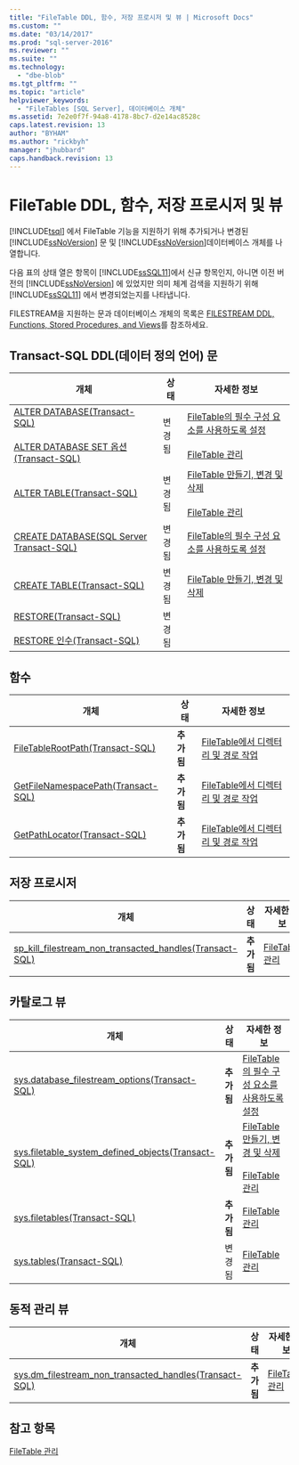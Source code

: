 ```yaml
---
title: "FileTable DDL, 함수, 저장 프로시저 및 뷰 | Microsoft Docs"
ms.custom: ""
ms.date: "03/14/2017"
ms.prod: "sql-server-2016"
ms.reviewer: ""
ms.suite: ""
ms.technology: 
  - "dbe-blob"
ms.tgt_pltfrm: ""
ms.topic: "article"
helpviewer_keywords: 
  - "FileTables [SQL Server], 데이터베이스 개체"
ms.assetid: 7e2e0f7f-94a8-4178-8bc7-d2e14ac8528c
caps.latest.revision: 13
author: "BYHAM"
ms.author: "rickbyh"
manager: "jhubbard"
caps.handback.revision: 13
---
```

# FileTable DDL, 함수, 저장 프로시저 및 뷰
  [!INCLUDE[tsql](../../includes/tsql-md.md)] 에서 FileTable 기능을 지원하기 위해 추가되거나 변경된 [!INCLUDE[ssNoVersion](../../includes/ssnoversion-md.md)] 문 및 [!INCLUDE[ssNoVersion](../../includes/ssnoversion-md.md)]데이터베이스 개체를 나열합니다.  
  
 다음 표의 상태 열은 항목이 [!INCLUDE[ssSQL11](../../includes/sssql11-md.md)]에서 신규 항목인지, 아니면 이전 버전의 [!INCLUDE[ssNoVersion](../../includes/ssnoversion-md.md)] 에 있었지만 의미 체계 검색을 지원하기 위해 [!INCLUDE[ssSQL11](../../includes/sssql11-md.md)] 에서 변경되었는지를 나타냅니다.  
  
 FILESTREAM을 지원하는 문과 데이터베이스 개체의 목록은 [FILESTREAM DDL, Functions, Stored Procedures, and Views](../../relational-databases/blob/filestream-ddl-functions-stored-procedures-and-views.md)를 참조하세요.  
  
##  <a name="ddl"></a> Transact-SQL DDL(데이터 정의 언어) 문  
  
|개체|상태|자세한 정보|  
|------------|------------|----------------------|  
|[ALTER DATABASE&#40;Transact-SQL&#41;](../../t-sql/statements/alter-database-transact-sql.md)<br /><br /> [ALTER DATABASE SET 옵션&#40;Transact-SQL&#41;](../Topic/ALTER%20DATABASE%20SET%20Options%20\(Transact-SQL\).md)|변경됨|[FileTable의 필수 구성 요소를 사용하도록 설정](../../relational-databases/blob/enable-the-prerequisites-for-filetable.md)<br /><br /> [FileTable 관리](../../relational-databases/blob/manage-filetables.md)|  
|[ALTER TABLE&#40;Transact-SQL&#41;](../../t-sql/statements/alter-table-transact-sql.md)|변경됨|[FileTable 만들기, 변경 및 삭제](../../relational-databases/blob/create-alter-and-drop-filetables.md)<br /><br /> [FileTable 관리](../../relational-databases/blob/manage-filetables.md)|  
|[CREATE DATABASE&#40;SQL Server Transact-SQL&#41;](../../t-sql/statements/create-database-sql-server-transact-sql.md)|변경됨|[FileTable의 필수 구성 요소를 사용하도록 설정](../../relational-databases/blob/enable-the-prerequisites-for-filetable.md)|  
|[CREATE TABLE&#40;Transact-SQL&#41;](../../t-sql/statements/create-table-transact-sql.md)|변경됨|[FileTable 만들기, 변경 및 삭제](../../relational-databases/blob/create-alter-and-drop-filetables.md)|  
|[RESTORE&#40;Transact-SQL&#41;](../Topic/RESTORE%20\(Transact-SQL\).md)<br /><br /> [RESTORE 인수&#40;Transact-SQL&#41;](../Topic/RESTORE%20Arguments%20\(Transact-SQL\).md)|변경됨||  
  
##  <a name="func"></a> 함수  
  
|개체|상태|자세한 정보|  
|------------|------------|----------------------|  
|[FileTableRootPath&#40;Transact-SQL&#41;](../../relational-databases/system-functions/filetablerootpath-transact-sql.md)|**추가됨**|[FileTable에서 디렉터리 및 경로 작업](../../relational-databases/blob/work-with-directories-and-paths-in-filetables.md)|  
|[GetFileNamespacePath&#40;Transact-SQL&#41;](../../relational-databases/system-functions/getfilenamespacepath-transact-sql.md)|**추가됨**|[FileTable에서 디렉터리 및 경로 작업](../../relational-databases/blob/work-with-directories-and-paths-in-filetables.md)|  
|[GetPathLocator&#40;Transact-SQL&#41;](../../relational-databases/system-functions/getpathlocator-transact-sql.md)|**추가됨**|[FileTable에서 디렉터리 및 경로 작업](../../relational-databases/blob/work-with-directories-and-paths-in-filetables.md)|  
  
##  <a name="sproc"></a> 저장 프로시저  
  
|개체|상태|자세한 정보|  
|------------|------------|----------------------|  
|[sp_kill_filestream_non_transacted_handles&#40;Transact-SQL&#41;](../Topic/sp_kill_filestream_non_transacted_handles%20\(Transact-SQL\).md)|**추가됨**|[FileTable 관리](../../relational-databases/blob/manage-filetables.md)|  
  
##  <a name="cv"></a> 카탈로그 뷰  
  
|개체|상태|자세한 정보|  
|------------|------------|----------------------|  
|[sys.database_filestream_options&#40;Transact-SQL&#41;](../../relational-databases/system-catalog-views/sys-database-filestream-options-transact-sql.md)|**추가됨**|[FileTable의 필수 구성 요소를 사용하도록 설정](../../relational-databases/blob/enable-the-prerequisites-for-filetable.md)|  
|[sys.filetable_system_defined_objects&#40;Transact-SQL&#41;](../../relational-databases/system-catalog-views/sys-filetable-system-defined-objects-transact-sql.md)|**추가됨**|[FileTable 만들기, 변경 및 삭제](../../relational-databases/blob/create-alter-and-drop-filetables.md)<br /><br /> [FileTable 관리](../../relational-databases/blob/manage-filetables.md)|  
|[sys.filetables&#40;Transact-SQL&#41;](../../relational-databases/system-catalog-views/sys-filetables-transact-sql.md)|**추가됨**|[FileTable 관리](../../relational-databases/blob/manage-filetables.md)|  
|[sys.tables&#40;Transact-SQL&#41;](../../relational-databases/system-catalog-views/sys-tables-transact-sql.md)|변경됨|[FileTable 관리](../../relational-databases/blob/manage-filetables.md)|  
  
##  <a name="dmv"></a> 동적 관리 뷰  
  
|개체|상태|자세한 정보|  
|------------|------------|----------------------|  
|[sys.dm_filestream_non_transacted_handles&#40;Transact-SQL&#41;](../../relational-databases/system-dynamic-management-views/sys-dm-filestream-non-transacted-handles-transact-sql.md)|**추가됨**|[FileTable 관리](../../relational-databases/blob/manage-filetables.md)|  
  
## 참고 항목  
 [FileTable 관리](../../relational-databases/blob/manage-filetables.md)  
  
  